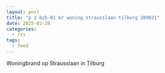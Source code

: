 ```yaml
---
layout: post
title: "p 1 bzb-01 br woning strausslaan tilburg 209031"
date: 2025-02-28
categories: 
  - rss
tags: 
  - feed
---
```


Woningbrand op Strausslaan in Tilburg

